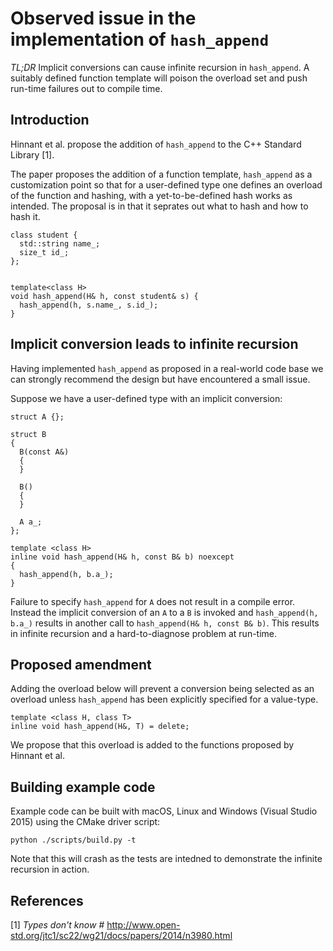 Observed issue in the implementation of `hash_append`
====================================================

*TL;DR* Implicit conversions can cause infinite recursion in `hash_append`. A
suitably defined function template will poison the overload set and push
run-time failures out to compile time.

Introduction
------------
Hinnant et al. propose the addition of `hash_append` to the C++ Standard Library [1].

The paper proposes the addition of a function template, `hash_append` as a
customization point so that for a user-defined type one defines an overload of
the function and hashing, with a yet-to-be-defined hash works as intended.  The
proposal is in that it seprates out what to hash and how to hash it.

```
class student {
  std::string name_;
  size_t id_;
};


template<class H>
void hash_append(H& h, const student& s) {
  hash_append(h, s.name_, s.id_);
}
```


Implicit conversion leads to infinite recursion
-----------------------------------------------

Having implemented `hash_append` as proposed in a real-world code base we can
strongly recommend the design but have encountered a small issue.

Suppose we have a user-defined type with an implicit conversion:

```
struct A {};

struct B
{
  B(const A&)
  {
  }

  B()
  {
  }

  A a_;
};

template <class H>
inline void hash_append(H& h, const B& b) noexcept
{
  hash_append(h, b.a_);
}
```

Failure to specify `hash_append` for `A` does not result in a compile error. Instead the implicit conversion of 
an `A` to a `B` is invoked and `hash_append(h, b.a_)` results in another call to `hash_append(H& h, const B& b)`.
This results in infinite recursion and a hard-to-diagnose problem at run-time.


Proposed amendment
------------------

Adding the overload below will prevent a conversion being selected as an
overload unless `hash_append` has been explicitly specified for a value-type.

```
template <class H, class T>
inline void hash_append(H&, T) = delete;
```

We propose that this overload is added to the functions proposed by Hinnant et al.                                     


Building example code
---------------------

Example code can be built with macOS, Linux and Windows (Visual Studio 2015) using the CMake driver script:

`python ./scripts/build.py -t`

Note that this will crash as the tests are intedned to demonstrate the infinite recursion in action.


References
----------

[1] _Types don't know #_ <http://www.open-std.org/jtc1/sc22/wg21/docs/papers/2014/n3980.html>


